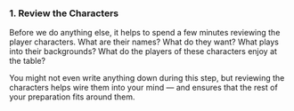 ### 1. Review the Characters

Before we do anything else, it helps to spend a few minutes reviewing the player characters.
What are their names?
What do they want?
What plays into their backgrounds?
What do the players of these characters enjoy at the table?

You might not even write anything down during this step, but reviewing the characters helps wire them into your mind — and ensures that the rest of your preparation fits around them.
